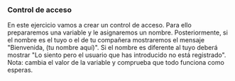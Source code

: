 ### Control de acceso
En este ejercicio vamos a crear un control de acceso. Para ello prepararemos una variable y le asignaremos un nombre. Posteriormente, si el nombre es el tuyo o el de tu compañera mostraremos el mensaje "Bienvenida, (tu nombre aquí)". Si el nombre es diferente al tuyo deberá mostrar "Lo siento pero el usuario que has introducido no está registrado".
Nota: cambia el valor de la variable y comprueba que todo funciona como esperas.